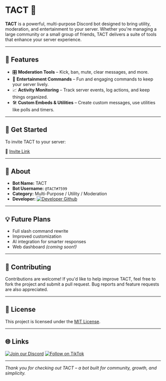 # TACT 🤖

**TACT** is a powerful, multi-purpose Discord bot designed to bring utility, moderation, and entertainment to your server. Whether you're managing a large community or a small group of friends, TACT delivers a suite of tools that enhance your server experience.

---

## 🔧 Features

* 🎛️ **Moderation Tools** – Kick, ban, mute, clear messages, and more.
* 🎉 **Entertainment Commands** – Fun and engaging commands to keep your server lively.
* 📈 **Activity Monitoring** – Track server events, log actions, and keep things organized.
* 🛠️ **Custom Embeds & Utilities** – Create custom messages, use utilities like polls and timers.

---

## 🚀 Get Started

To invite TACT to your server:

🔗 [Invite Link](https://discordapp.com/oauth2/authorize?client_id=1376465691221430372)

---

## 📌 About

* **Bot Name:** TACT  
* **Bot Username:** `@TACT#7599`  
* **Category:** Multi-Purpose / Utility / Moderation  
* **Developer:** [![Developer Github](https://img.shields.io/badge/Developer-techarye-181717?style=for-the-badge&logo=github&logoColor=white)](https://github.com/techarye)

---

## 💡 Future Plans

* Full slash command rewrite  
* Improved customization  
* AI integration for smarter responses  
* Web dashboard *(coming soon!)*

---

## 🤝 Contributing

Contributions are welcome! If you'd like to help improve TACT, feel free to fork the project and submit a pull request. Bug reports and feature requests are also appreciated.

---

## 📜 License

This project is licensed under the [MIT License](LICENSE).

---

## 🌐 Links

[![Join our Discord](https://img.shields.io/badge/Join%20Discord-5865F2?style=for-the-badge&logo=discord&logoColor=white)](https://discord.gg/M7yyGfKdKx)
[![Follow on TikTok](https://img.shields.io/badge/Follow%20on%20TikTok-010101?style=for-the-badge&logo=tiktok&logoColor=white)](https://www.tiktok.com/@techtact)

---

*Thank you for checking out TACT – a bot built for community, growth, and simplicity.*

